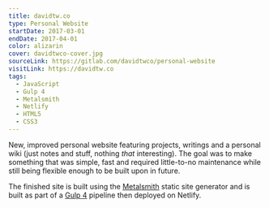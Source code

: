 ```yaml
---
title: davidtw.co
type: Personal Website
startDate: 2017-03-01
endDate: 2017-04-01
color: alizarin
cover: davidtwco-cover.jpg
sourceLink: https://gitlab.com/davidtwco/personal-website
visitLink: https://davidtw.co
tags:
  - JavaScript
  - Gulp 4
  - Metalsmith
  - Netlify
  - HTML5
  - CSS3
---
```

New, improved personal website featuring projects, writings and a personal wiki (just notes and stuff, nothing *that* interesting). The goal was to make something that was simple, fast and required little-to-no maintenance while still being flexible enough to be built upon in future.

The finished site is built using the [Metalsmith](https://metalsmith.io) static site generator and is built as part of a [Gulp 4](https://gulpjs.com) pipeline then deployed on Netlify.
